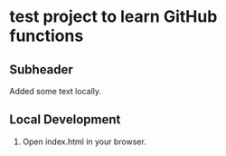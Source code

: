 # test project to learn GitHub functions

## Subheader

Added some text locally.

## Local Development

1. Open index.html in your browser.
